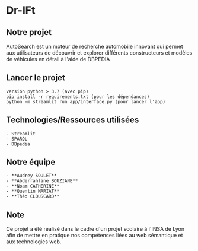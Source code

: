 # Dr-IFt

## Notre projet
AutoSearch est un moteur de recherche automobile innovant qui permet aux utilisateurs de découvrir et explorer différents constructeurs et modèles de véhicules en détail à l'aide de DBPEDIA

## Lancer le projet
    Version python > 3.7 (avec pip)
    pip install -r requirements.txt (pour les dépendances)
    python -m streamlit run app/interface.py (pour lancer l'app)

## Technologies/Ressources utilisées
    - Streamlit
    - SPARQL
    - DBpedia


## Notre équipe
    - **Audrey SOULET**
    - **Abderrahlane BOUZIANE**
    - **Noam CATHERINE**
    - **Quentin MARIAT**
    - **Théo CLOUSCARD**

## Note
Ce projet a été réalisé dans le cadre d'un projet scolaire à l'INSA de Lyon afin de mettre en pratique nos compétences liées au web sémantique et aux technologies web.
